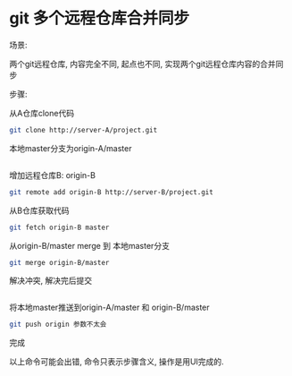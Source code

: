 # git 多个远程仓库合并同步

场景:

两个git远程仓库, 内容完全不同, 起点也不同, 实现两个git远程仓库内容的合并同步

步骤:

从A仓库clone代码

```bash
git clone http://server-A/project.git
```

本地master分支为origin-A/master

```bash

```

增加远程仓库B: origin-B

```bash
git remote add origin-B http://server-B/project.git
```

从B仓库获取代码

```bash
git fetch origin-B master
```

从origin-B/master merge 到 本地master分支

```bash
git merge origin-B/master
```

解决冲突, 解决完后提交

```bash

```

将本地master推送到origin-A/master 和 origin-B/master

```bash
git push origin 参数不太会
```

完成

以上命令可能会出错, 命令只表示步骤含义, 操作是用UI完成的.
